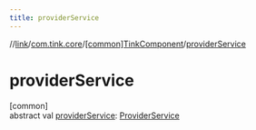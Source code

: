 ```yaml
---
title: providerService
---
```

//[link](../../../index.html)/[com.tink.core](../index.html)/[[common]TinkComponent](index.html)/[providerService](provider-service.html)



# providerService



[common]\
abstract val [providerService](provider-service.html): [ProviderService](../../com.tink.service.provider/[common]-provider-service/index.html)





